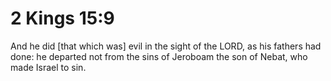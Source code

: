 # 2 Kings 15:9

And he did [that which was] evil in the sight of the LORD, as his fathers had done: he departed not from the sins of Jeroboam the son of Nebat, who made Israel to sin.